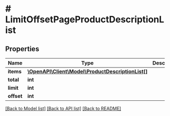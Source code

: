 # # LimitOffsetPageProductDescriptionList

## Properties

Name | Type | Description | Notes
------------ | ------------- | ------------- | -------------
**items** | [**\OpenAPI\Client\Model\ProductDescriptionList[]**](ProductDescriptionList.md) |  |
**total** | **int** |  |
**limit** | **int** |  | [optional]
**offset** | **int** |  | [optional]

[[Back to Model list]](../../README.md#models) [[Back to API list]](../../README.md#endpoints) [[Back to README]](../../README.md)
